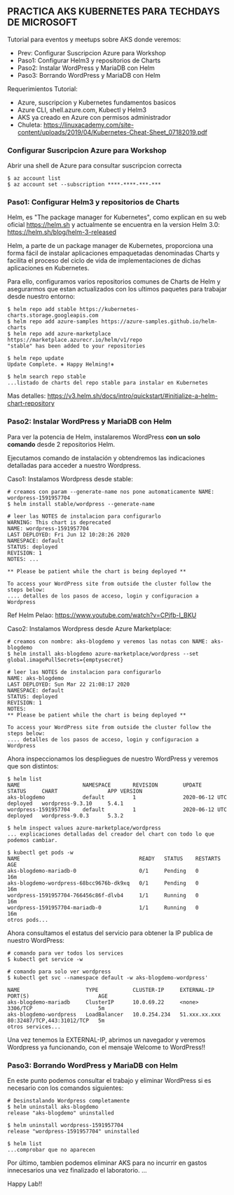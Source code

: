 **PRACTICA AKS KUBERNETES PARA TECHDAYS DE MICROSOFT**
-------------------------------------------------------

Tutorial para eventos y meetups sobre AKS donde veremos:

- Prev: Configurar Suscripcion Azure para Workshop
- Paso1: Configurar Helm3 y repositorios de Charts 
- Paso2: Instalar WordPress y MariaDB con Helm
- Paso3: Borrando WordPress y MariaDB con Helm

Requerimientos Tutorial:

- Azure, suscripcion y Kubernetes fundamentos basicos
- Azure CLI, shell.azure.com, Kubectl y Helm3
- AKS ya creado en Azure con permisos administrador
- Chuleta: https://linuxacademy.com/site-content/uploads/2019/04/Kubernetes-Cheat-Sheet_07182019.pdf

### Configurar Suscripcion Azure para Workshop

Abrir una shell de Azure para consultar suscripcion correcta
```
$ az account list
$ az account set --subscription ****-****-***-***
```

### Paso1: Configurar Helm3 y repositorios de Charts 

Helm, es "The package manager for Kubernetes", como explican en su web oficial https://helm.sh y actualmente se encuentra en la version Helm 3.0: https://helm.sh/blog/helm-3-released

Helm, a parte de un package manager de Kubernetes, proporciona una forma fácil de instalar aplicaciones empaquetadas denominadas Charts y facilita el proceso del ciclo de vida de implementaciones de dichas aplicaciones en Kubernetes.

Para ello, configuramos varios repositorios comunes de Charts de Helm y asegurarmos que estan actualizados con los ultimos paquetes para trabajar desde nuestro entorno: 
```
$ helm repo add stable https://kubernetes-charts.storage.googleapis.com
$ helm repo add azure-samples https://azure-samples.github.io/helm-charts
$ helm repo add azure-marketplace https://marketplace.azurecr.io/helm/v1/repo
"stable" has been added to your repositories

$ helm repo update
Update Complete. ⎈ Happy Helming!⎈

$ helm search repo stable
...listado de charts del repo stable para instalar en Kubernetes
```

Mas detalles: https://v3.helm.sh/docs/intro/quickstart/#initialize-a-helm-chart-repository


### Paso2: Instalar WordPress y MariaDB con Helm

Para ver la potencia de Helm, instalaremos WordPress **con un solo comando** desde 2 repositorios Helm.

Ejecutamos comando de instalación y obtendremos las indicaciones detalladas para acceder a nuestro Wordpress.

Caso1: Instalamos Wordpress desde stable:
```
# creamos con param --generate-name nos pone automaticamente NAME: wordpress-1591957704
$ helm install stable/wordpress --generate-name

# leer las NOTES de instalacion para configurarlo 
WARNING: This chart is deprecated
NAME: wordpress-1591957704
LAST DEPLOYED: Fri Jun 12 10:28:26 2020
NAMESPACE: default
STATUS: deployed
REVISION: 1
NOTES: ...

** Please be patient while the chart is being deployed **

To access your WordPress site from outside the cluster follow the steps below:
.... detalles de los pasos de acceso, login y configuracion a Wordpress
```
Ref Helm Pelao: https://www.youtube.com/watch?v=CPjfb-I_BKU

Caso2: Instalamos Wordpress desde Azure Marketplace:
```
# creamos con nombre: aks-blogdemo y veremos las notas con NAME: aks-blogdemo
$ helm install aks-blogdemo azure-marketplace/wordpress --set global.imagePullSecrets={emptysecret}

# leer las NOTES de instalacion para configurarlo 
NAME: aks-blogdemo
LAST DEPLOYED: Sun Mar 22 21:08:17 2020
NAMESPACE: default
STATUS: deployed
REVISION: 1
NOTES:
** Please be patient while the chart is being deployed **

To access your WordPress site from outside the cluster follow the steps below:
.... detalles de los pasos de acceso, login y configuracion a Wordpress
```

Ahora inspeccionamos los despliegues de nuestro WordPress y veremos que son distintos:
```
$ helm list
NAME                    NAMESPACE       REVISION        UPDATE         STATUS     CHART                APP VERSION
aks-blogdemo            default         1               2020-06-12 UTC deployed   wordpress-9.3.10     5.4.1
wordpress-1591957704    default         1               2020-06-12 UTC deployed   wordpress-9.0.3      5.3.2

$ helm inspect values azure-marketplace/wordpress
... explicaciones detalladas del creador del chart con todo lo que podemos cambiar.

$ kubectl get pods -w
NAME                                      READY   STATUS    RESTARTS   AGE
aks-blogdemo-mariadb-0                    0/1     Pending   0          16m
aks-blogdemo-wordpress-68bcc9676b-dk9xq   0/1     Pending   0          16m
wordpress-1591957704-766456c86f-dlvb4     1/1     Running   0          16m
wordpress-1591957704-mariadb-0            1/1     Running   0          16m
otros pods...
```

Ahora consultamos el estatus del servicio para obtener la IP publica de nuestro WordPress:

```
# comando para ver todos los services
$ kubectl get service -w

# comando para solo ver wordpress
$ kubectl get svc --namespace default -w aks-blogdemo-wordpress'

NAME                     TYPE           CLUSTER-IP     EXTERNAL-IP     PORT(S)                      AGE
aks-blogdemo-mariadb     ClusterIP      10.0.69.22     <none>          3306/TCP                     5m
aks-blogdemo-wordpress   LoadBalancer   10.0.254.234   51.xxx.xx.xxx   80:32487/TCP,443:31012/TCP   5m
otros services...
```

Una vez tenemos la EXTERNAL-IP, abrimos un navegador y veremos Wordpress ya funcionando, con el mensaje Welcome to WordPress!!

### Paso3: Borrando WordPress y MariaDB con Helm

En este punto podemos consultar el trabajo y eliminar WordPress si es necesario con los comandos siguientes:

```
# Desinstalando Wordpress completamente
$ helm uninstall aks-blogdemo
release "aks-blogdemo" uninstalled

$ helm uninstall wordpress-1591957704
release "wordpress-1591957704" uninstalled

$ helm list
...comprobar que no aparecen
```

Por último, tambien podemos eliminar AKS para no incurrir en gastos innecesarios una vez finalizado el laboratorio.
...

Happy Lab!!

